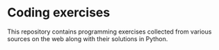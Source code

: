 # Coding exercises

This repository contains programming exercises collected from various sources on the web along with their solutions in Python. 
